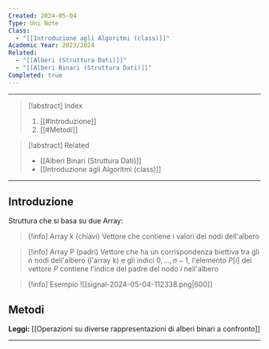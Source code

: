 ```yaml
---
Created: 2024-05-04
Type: Uni Note
Class:
  - "[[Introduzione agli Algoritmi (class)]]"
Academic Year: 2023/2024
Related:
  - "[[Alberi (Struttura Dati)]]"
  - "[[Alberi Binari (Struttura Dati)]]"
Completed: true
---
```

---

>[!abstract] Index
>1. [[#Introduzione]]
>2. [[#Metodi]]

>[!abstract] Related
>- [[Alberi Binari (Struttura Dati)]]
>- [[Introduzione agli Algoritmi (class)]]

---
## Introduzione

Struttura che si basa su due Array:
>[!info] Array k (chiavi)
> Vettore che contiene i valori dei nodi dell'albero

>[!info] Array P (padri)
> Vettore che ha un corrispondenza biettiva tra gli n nodi dell'albero (l'array k) e gli indici $0,\dots,n-1$, l'elemento $P[i]$ del vettore $P$ contiene l'indice del padre del nodo $i$ nell'albero

>[!info] Esempio
>![[signal-2024-05-04-112338.png|600]]

## Metodi

**Leggi:** [[Operazioni su diverse rappresentazioni di alberi binari a confronto]]

---